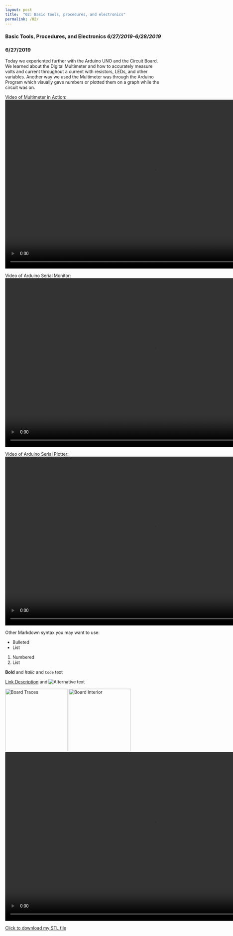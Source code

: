 ```yaml
---
layout: post
title:  "02: Basic tools, procedures, and electronics"
permalink: /02/
---
```

 
### **Basic Tools, Procedures, and Electronics** _6/27/2019-6/28/2019_

### 6/27/2019

Today we experiented further with the Arduino UNO and the Circuit Board. We learned about the Digital Multimeter and how to accurately measure volts and current throughout a current with resistors, LEDs, and other variables. Another way we used the Multimeter was through the Arduino Program which visually gave numbers or plotted them on a graph while the circuit was on.

Video of Multimeter in Action:
<video width="955" height="541" controls>
	<source src="Multimeter2.mp4" type="video/mp4">
</video>

Video of Arduino Serial Monitor:
<video width="955" height="541" controls>
	<source src="SerialMonitor.mp4" type="video/mp4">
</video>

Video of Arduino Serial Plotter:
<video width="955" height="541" controls>
	<source src="SerialPlotter.mp4" type="video/mp4">
</video>



Other Markdown syntax you may want to use: 

- Bulleted
- List

1. Numbered
2. List

**Bold** and _Italic_ and `Code` text

<!-- You can include comments that will not be translated to HTML -->

<!-- You can include links and images in the following format: -->

[Link Description](url) and ![Alternative text](motor.jpg)


<!-- Or, you can also directly include HTML, for example to make a split image -->

<img src="board1.jpg" alt="Board Traces" style="height: 200px; max-width: 48%">
<img src="board2.jpg" alt="Board Interior" style="height: 200px; max-width: 48%">


<!-- You can also use HTML tags to include a video -->
<video width="955" height="541" controls>
	<source src="demo.mp4" type="video/mp4">
</video>

<!-- Or to add a download link to any (reasonably small) file in your permalink directory -->

<a href='cube.stl' download>Click to download my STL file</a>

